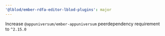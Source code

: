 ```yaml
---
'@lblod/ember-rdfa-editor-lblod-plugins': major
---
```


Increase `@appuniversum/ember-appuniversum` peerdependency requirement to `^2.15.0`

